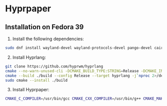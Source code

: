 # Hyprpaper

## Installation on Fedora 39

1. Install the following dependencies:

```bash
sudo dnf install wayland-devel wayland-protocols-devel pango-devel cairo-devel file-devel libglvnd-devel libglvnd-core-devel libjpeg-turbo-devel libwebp-devel gcc-c++ cmake wlroots wlroots-devel build-ninja
```

2. Install Hyprlang:

```bash
git clone https://github.com/hyprwm/hyprlang
cmake --no-warn-unused-cli -DCMAKE_BUILD_TYPE:STRING=Release -DCMAKE_INSTALL_PREFIX:PATH=/usr -S . -B ./build
cmake --build ./build --config Release --target hyprlang -j`nproc 2>/dev/null || getconf NPROCESSORS_CONF`
sudo cmake --install ./build
```

3. Install Hyprpaper:

```bash
CMAKE_C_COMPILER=/usr/bin/gcc CMAKE_CXX_COMPILER=/usr/bin/g++ CMAKE_MAKE_PROGRAM=/usr/bin/ninja make all
```

